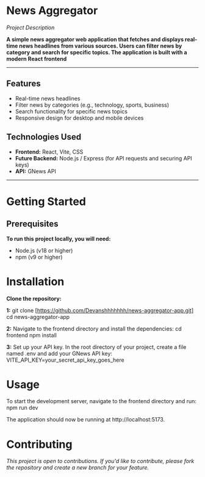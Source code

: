 # News Aggregator
*Project Description*

**A simple news aggregator web application that fetches and displays real-time news headlines from various sources. Users can filter news by category and search for specific topics. The application is built with a modern React frontend**

---

## Features
- Real-time news headlines
- Filter news by categories (e.g., technology, sports, business)
- Search functionality for specific news topics
- Responsive design for desktop and mobile devices
## Technologies Used
- **Frontend:** React, Vite, CSS
- **Future Backend:** Node.js / Express (for API requests and securing API keys)
- **API:** GNews API

---

# Getting Started

## Prerequisites

**To run this project locally, you will need:**
- Node.js (v18 or higher)
- npm (v9 or higher)

# Installation

**Clone the repository:**

**1:** git clone [https://github.com/Devanshhhhhhh/news-aggregator-app.git]
       cd news-aggregator-app

**2:** Navigate to the frontend directory and install the dependencies:
       cd frontend
       npm install

**3:** Set up your API key. In the root directory of your project, create a file named .env and add your GNews API key:
VITE_API_KEY=your_secret_api_key_goes_here


# Usage
To start the development server, navigate to the frontend directory and run:
npm run dev

The application should now be running at http://localhost:5173.

# Contributing

*This project is open to contributions. If you'd like to contribute, please fork the repository and create a new branch for your feature.*
